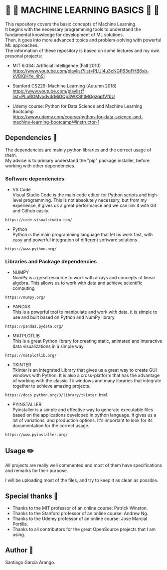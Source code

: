 # :baby: :robot: MACHINE LEARNING BASICS :robot: :baby:
This repository covers the basic concepts of Machine Learning. <br />
It begins with the necessary programming tools to understand the fundamental knowledge for development of ML solutions. <br />
Then, it goes into more advanced topics and problem-solving with powerful ML approaches. <br />
The information of these repository is based on some lectures and my own presonal projects: <br />

* MIT 6.034: Artificial Intelligence (Fall 2010) <br />
https://www.youtube.com/playlist?list=PLUl4u3cNGP63gFHB6xb-kVBiQHYe_4hSi

* Stanford CS229: Machine Learning (Autumn 2018) <br />
https://www.youtube.com/playlist?list=PLoROMvodv4rMiGQp3WXShtMGgzqpfVfbU

* Udemy course: Python for Data Science and Machine Learning Bootcamp <br />
https://www.udemy.com/course/python-for-data-science-and-machine-learning-bootcamp/#instructor-1

## Dependencies :vertical_traffic_light:
The dependencies are mainly python libraries and the correct usage of them. <br />
My advice is to primary understand the "pip" package installer, before working with other dependencies.


### Software dependencies
* VS Code <br />
Visual Studio Code is the main code editor for Python scripts and high-level programming. This is not absolutely necessary, but from my experience, it gives us a great performance and we can link it with Git and Github easily.
```
https://code.visualstudio.com/
```

* Python <br />
Python is the main programming language that let us work fast, with easy and powerful integration of different software solutions.
```
https://www.python.org/
```


### Libraries and Package dependencies

* NUMPY <br />
NumPy is a great resource to work with arrays and concepts of linear algebra. This allows us to work with data and achieve scientific computing
```
https://numpy.org/
```

* PANDAS <br />
This is a powerful tool to manipulate and work with data. It is simple to use and built based on Python and NumPy library.
```
https://pandas.pydata.org/
```

* MATPLOTLIB <br />
This is a great Python library for creating static, animated and interactive data visualizations in a simple way.
```
https://matplotlib.org/
```

* TKINTER <br />
Tkinter is an integrated Library that gives us a great way to create GUI windows with Python. It is also a cross-platform that has the 
advantage of working with the classic Tk windows and many libraries that integrate together to achieve amazing projects.
```
https://docs.python.org/3/library/tkinter.html
```

* PYINSTALLER <br />
Pyinstaller is a simple and effective way to generate executable files based on the applications developed in python language.
It gives us a lot of variations, and production options. It's important to look for its documentation for the correct usage.
```
https://www.pyinstaller.org/
```


## Usage :pencil2:
All projects are really well commented and most of them have specifications and remarks for their purpose.

I will be uploading most of the files, and try to keep it as clean as possible.


## Special thanks :gift:
* Thanks to the MIT professor of an online course: Patrick Winston.
* Thanks to the Stanford professor of an online course: Andrew Ng.
* Thanks to the Udemy professor of an online course: Jose Marcial Portilla.
* Thanks to all contributors for the great OpenSource projects that I am using. 


## Author :musical_keyboard:
Santiago García Arango.
